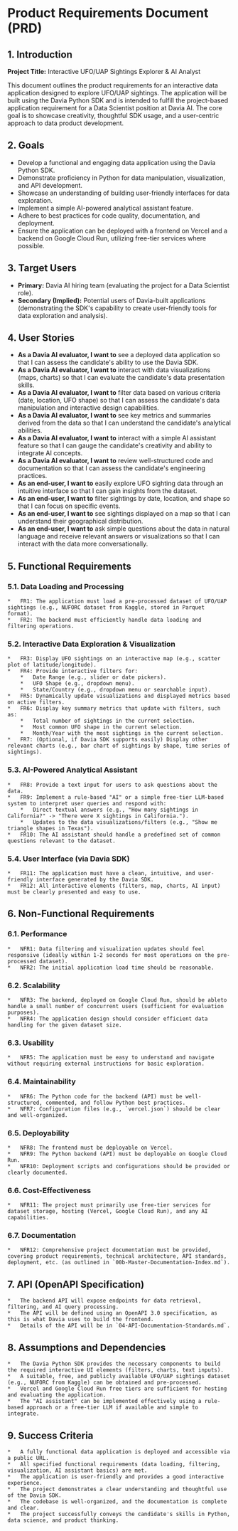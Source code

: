 # Product Requirements Document (PRD)

## 1. Introduction

**Project Title:** Interactive UFO/UAP Sightings Explorer & AI Analyst

This document outlines the product requirements for an interactive data application designed to explore UFO/UAP sightings. The application will be built using the Davia Python SDK and is intended to fulfill the project-based application requirement for a Data Scientist position at Davia AI. The core goal is to showcase creativity, thoughtful SDK usage, and a user-centric approach to data product development.

## 2. Goals

*   Develop a functional and engaging data application using the Davia Python SDK.
*   Demonstrate proficiency in Python for data manipulation, visualization, and API development.
*   Showcase an understanding of building user-friendly interfaces for data exploration.
*   Implement a simple AI-powered analytical assistant feature.
*   Adhere to best practices for code quality, documentation, and deployment.
*   Ensure the application can be deployed with a frontend on Vercel and a backend on Google Cloud Run, utilizing free-tier services where possible.

## 3. Target Users

*   **Primary:** Davia AI hiring team (evaluating the project for a Data Scientist role).
*   **Secondary (Implied):** Potential users of Davia-built applications (demonstrating the SDK's capability to create user-friendly tools for data exploration and analysis).

## 4. User Stories

*   **As a Davia AI evaluator, I want to** see a deployed data application so that I can assess the candidate's ability to use the Davia SDK.
*   **As a Davia AI evaluator, I want to** interact with data visualizations (maps, charts) so that I can evaluate the candidate's data presentation skills.
*   **As a Davia AI evaluator, I want to** filter data based on various criteria (date, location, UFO shape) so that I can assess the candidate's data manipulation and interactive design capabilities.
*   **As a Davia AI evaluator, I want to** see key metrics and summaries derived from the data so that I can understand the candidate's analytical abilities.
*   **As a Davia AI evaluator, I want to** interact with a simple AI assistant feature so that I can gauge the candidate's creativity and ability to integrate AI concepts.
*   **As a Davia AI evaluator, I want to** review well-structured code and documentation so that I can assess the candidate's engineering practices.
*   **As an end-user, I want to** easily explore UFO sighting data through an intuitive interface so that I can gain insights from the dataset.
*   **As an end-user, I want to** filter sightings by date, location, and shape so that I can focus on specific events.
*   **As an end-user, I want to** see sightings displayed on a map so that I can understand their geographical distribution.
*   **As an end-user, I want to** ask simple questions about the data in natural language and receive relevant answers or visualizations so that I can interact with the data more conversationally.

## 5. Functional Requirements

### 5.1. Data Loading and Processing
    *   FR1: The application must load a pre-processed dataset of UFO/UAP sightings (e.g., NUFORC dataset from Kaggle, stored in Parquet format).
    *   FR2: The backend must efficiently handle data loading and filtering operations.

### 5.2. Interactive Data Exploration & Visualization
    *   FR3: Display UFO sightings on an interactive map (e.g., scatter plot of latitude/longitude).
    *   FR4: Provide interactive filters for:
        *   Date Range (e.g., slider or date pickers).
        *   UFO Shape (e.g., dropdown menu).
        *   State/Country (e.g., dropdown menu or searchable input).
    *   FR5: Dynamically update visualizations and displayed metrics based on active filters.
    *   FR6: Display key summary metrics that update with filters, such as:
        *   Total number of sightings in the current selection.
        *   Most common UFO shape in the current selection.
        *   Month/Year with the most sightings in the current selection.
    *   FR7: (Optional, if Davia SDK supports easily) Display other relevant charts (e.g., bar chart of sightings by shape, time series of sightings).

### 5.3. AI-Powered Analytical Assistant
    *   FR8: Provide a text input for users to ask questions about the data.
    *   FR9: Implement a rule-based "AI" or a simple free-tier LLM-based system to interpret user queries and respond with:
        *   Direct textual answers (e.g., "How many sightings in California?" -> "There were X sightings in California.").
        *   Updates to the data visualizations/filters (e.g., "Show me triangle shapes in Texas").
    *   FR10: The AI assistant should handle a predefined set of common questions relevant to the dataset.

### 5.4. User Interface (via Davia SDK)
    *   FR11: The application must have a clean, intuitive, and user-friendly interface generated by the Davia SDK.
    *   FR12: All interactive elements (filters, map, charts, AI input) must be clearly presented and easy to use.

## 6. Non-Functional Requirements

### 6.1. Performance
    *   NFR1: Data filtering and visualization updates should feel responsive (ideally within 1-2 seconds for most operations on the pre-processed dataset).
    *   NFR2: The initial application load time should be reasonable.

### 6.2. Scalability
    *   NFR3: The backend, deployed on Google Cloud Run, should be ableto handle a small number of concurrent users (sufficient for evaluation purposes).
    *   NFR4: The application design should consider efficient data handling for the given dataset size.

### 6.3. Usability
    *   NFR5: The application must be easy to understand and navigate without requiring external instructions for basic exploration.

### 6.4. Maintainability
    *   NFR6: The Python code for the backend (API) must be well-structured, commented, and follow Python best practices.
    *   NFR7: Configuration files (e.g., `vercel.json`) should be clear and well-organized.

### 6.5. Deployability
    *   NFR8: The frontend must be deployable on Vercel.
    *   NFR9: The Python backend (API) must be deployable on Google Cloud Run.
    *   NFR10: Deployment scripts and configurations should be provided or clearly documented.

### 6.6. Cost-Effectiveness
    *   NFR11: The project must primarily use free-tier services for dataset storage, hosting (Vercel, Google Cloud Run), and any AI capabilities.

### 6.7. Documentation
    *   NFR12: Comprehensive project documentation must be provided, covering product requirements, technical architecture, API standards, deployment, etc. (as outlined in `00b-Master-Documentation-Index.md`).

## 7. API (OpenAPI Specification)
    *   The backend API will expose endpoints for data retrieval, filtering, and AI query processing.
    *   The API will be defined using an OpenAPI 3.0 specification, as this is what Davia uses to build the frontend.
    *   Details of the API will be in `04-API-Documentation-Standards.md`.

## 8. Assumptions and Dependencies
    *   The Davia Python SDK provides the necessary components to build the required interactive UI elements (filters, charts, text inputs).
    *   A suitable, free, and publicly available UFO/UAP sightings dataset (e.g., NUFORC from Kaggle) can be obtained and pre-processed.
    *   Vercel and Google Cloud Run free tiers are sufficient for hosting and evaluating the application.
    *   The "AI assistant" can be implemented effectively using a rule-based approach or a free-tier LLM if available and simple to integrate.

## 9. Success Criteria
    *   A fully functional data application is deployed and accessible via a public URL.
    *   All specified functional requirements (data loading, filtering, visualization, AI assistant basics) are met.
    *   The application is user-friendly and provides a good interactive experience.
    *   The project demonstrates a clear understanding and thoughtful use of the Davia SDK.
    *   The codebase is well-organized, and the documentation is complete and clear.
    *   The project successfully conveys the candidate's skills in Python, data science, and product thinking.

